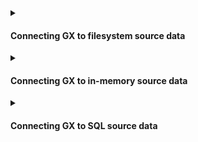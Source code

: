 <details>
<summary>

#### Connecting GX to filesystem source data

</summary>

**Local Filesystems**
- [Connect to a single file using Pandas](/docs/guides/connecting_to_your_data/fluent/filesystem/connect_filesystem_source_data)
- [Connect to one or more files using Pandas](/docs/guides/connecting_to_your_data/fluent/filesystem/connect_filesystem_source_data)
- [Connect to one or more files using Spark](/docs/guides/connecting_to_your_data/fluent/filesystem/connect_filesystem_source_data)

**Google Cloud Storage**
- [Connect to data on GCS using Pandas](/docs/guides/connecting_to_your_data/fluent/filesystem/connect_filesystem_source_data)
- [Connect to data on GCS using Spark](/docs/guides/connecting_to_your_data/fluent/filesystem/connect_filesystem_source_data)

**Azure Blob Storage**
- [How to connect to data on Azure Blob Storage using Pandas](/docs/guides/connecting_to_your_data/fluent/filesystem/connect_filesystem_source_data)
- [How to connect to data on Azure Blob Storage using Spark](/docs/guides/connecting_to_your_data/fluent/filesystem/connect_filesystem_source_data)

**Amazon Web Services**
- [How to connect to data on S3 using Pandas](/docs/guides/connecting_to_your_data/fluent/filesystem/connect_filesystem_source_data)
- [How to connect to data on S3 using Spark](/docs/guides/connecting_to_your_data/fluent/filesystem/connect_filesystem_source_data)

</details>

<details>

<summary>

#### Connecting GX to in-memory source data

</summary>

- [How to connect to in-memory data using Pandas](/docs/guides/connecting_to_your_data/fluent/in_memory/connect_in_memory_data)

</details>


<details>

<summary>

#### Connecting GX to SQL source data

</summary>

**General SQL Datasources**
- [How to connect to SQL data](/docs/guides/connecting_to_your_data/fluent/database/connect_sql_source_data)

**Specific SQL dialects**
- [How to connect to PostgreSQL data](/docs/guides/connecting_to_your_data/fluent/database/connect_sql_source_data)
- [How to connect to SQLite data](/docs/guides/connecting_to_your_data/fluent/database/connect_sql_source_data)

</details>